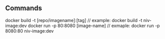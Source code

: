 
## Commands
docker build -t [repo/imagename]:[tag] // example: docker build -t niv-image:dev
docker run -p 80:8080 [image-name] // exmaple: docker run -p 8080:80 niv-image:dev
